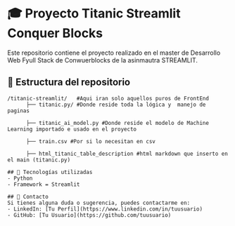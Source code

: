 # 🎓 Proyecto Titanic Streamlit Conquer Blocks

Este repositorio contiene el proyecto realizado en el master de Desarrollo Web Fyull Stack de Conwuerblocks de la asinmautra STREAMLIT.

## 📂 Estructura del repositorio
```
/titanic-streamlit/   #Aqui iran solo aquellos puros de FrontEnd
      ├── titanic.py/ #Donde reside toda la lógica y  manejo de paginas
      
      ├── titanic_ai_model.py #Donde reside el modelo de Machine Learning importado e usado en el proyecto
      
      ├── train.csv #Por si lo necesitan en csv

      ├── html_titanic_table_description #html markdown que inserto en el main (titanic.py) 

## 🚀 Tecnologías utilizadas
- Python
- Framework = Streamlit

## 📩 Contacto
Si tienes alguna duda o sugerencia, puedes contactarme en:
- LinkedIn: [Tu Perfil](https://www.linkedin.com/in/tuusuario)
- GitHub: [Tu Usuario](https://github.com/tuusuario)
